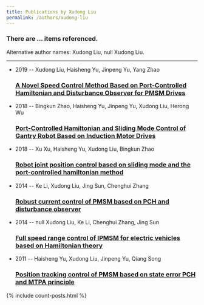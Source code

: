 ```yaml
---
title: Publications by Xudong Liu
permalink: /authors/xudong-liu
---
```


<h3 id="number-posts">There are ... items referenced.</h3>
<p id='info-authors'>Alternative author names: Xudong Liu, null Xudong Liu.</p>
<hr />
<ul class="post-list">
<li><span class='post-meta'>2019 -- Xudong Liu, Haisheng Yu, Jinpeng Yu, Yang Zhao</span><h3><a class='post-link' href="{{ site.baseurl }}/a-novel-speed-control-method-based-on-port-controlled-hamiltonian-and-disturbance-observer-for-pmsm-drives">A Novel Speed Control Method Based on Port-Controlled Hamiltonian and Disturbance Observer for PMSM Drives</a></h3></li>
<li><span class='post-meta'>2018 -- Bingkun Zhao, Haisheng Yu, Jinpeng Yu, Xudong Liu, Herong Wu</span><h3><a class='post-link' href="{{ site.baseurl }}/port-controlled-hamiltonian-and-sliding-mode-control-of-gantry-robot-based-on-induction-motor-drives">Port-Controlled Hamiltonian and Sliding Mode Control of Gantry Robot Based on Induction Motor Drives</a></h3></li>
<li><span class='post-meta'>2018 -- Xu Xu, Haisheng Yu, Xudong Liu, Bingkun Zhao</span><h3><a class='post-link' href="{{ site.baseurl }}/robot-joint-position-control-based-on-sliding-mode-and-the-port-controlled-hamiltonian-method">Robot joint position control based on sliding mode and the port-controlled hamiltonian method</a></h3></li>
<li><span class='post-meta'>2014 -- Ke Li, Xudong Liu, Jing Sun, Chenghui Zhang</span><h3><a class='post-link' href="{{ site.baseurl }}/robust-current-control-of-pmsm-based-on-pch-and-disturbance-observer">Robust current control of PMSM based on PCH and disturbance observer</a></h3></li>
<li><span class='post-meta'>2014 -- null Xudong Liu, Ke Li, Chenghui Zhang, Jing Sun</span><h3><a class='post-link' href="{{ site.baseurl }}/full-speed-range-control-of-ipmsm-for-electric-vehicles-based-on-hamiltonian-theory">Full speed range control of IPMSM for electric vehicles based on Hamiltonian theory</a></h3></li>
<li><span class='post-meta'>2011 -- Haisheng Yu, Xudong Liu, Jinpeng Yu, Qiang Song</span><h3><a class='post-link' href="{{ site.baseurl }}/position-tracking-control-of-pmsm-based-on-state-error-pch-and-mtpa-principle">Position tracking control of PMSM based on state error PCH and MTPA principle</a></h3></li>

</ul>
{% include count-posts.html %}
